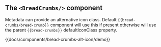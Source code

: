## The `<BreadCrumbs/>` component

Metadata can provide an alternative icon class. Default `{{bread-crumbs/bread-crumb}}` component
will use this if present otherwise will use the parent `{{bread-crumbs}}` defaultIconClass property.

{{docs/components/bread-crumbs-alt-icon/demo}}
